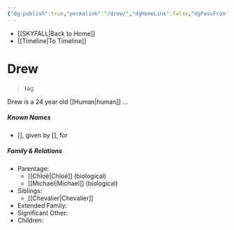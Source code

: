 ```yaml
---
{"dg-publish":true,"permalink":"/drew/","dgHomeLink":false,"dgPassFrontmatter":false}
---
```


- [[SKYFALL|Back to Home]]
- [[Timeline|To Timeline]]

# Drew
>tag

Drew is a 24 year old [[Human|human]] ... 

##### Known Names
- [], given by [], for 

##### Family & Relations
- Parentage: 
	- [[Chloë|Chloë]] (biological)
	- [[Michael|Michael]] (biological)
- Siblings:
	- [[Chevalier|Chevalier]] 
- Extended Family:
- Significant Other:
- Children: 